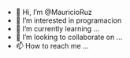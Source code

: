 - 👋 Hi, I’m @MauricioRuz
- 👀 I’m interested in programacion
- 🌱 I’m currently learning ...
- 💞️ I’m looking to collaborate on ...
- 📫 How to reach me ...

<!---
MauricioRuz/MauricioRuz is a ✨ special ✨ repository because its `README.md` (this file) appears on your GitHub profile.
You can click the Preview link to take a look at your changes.
--->

